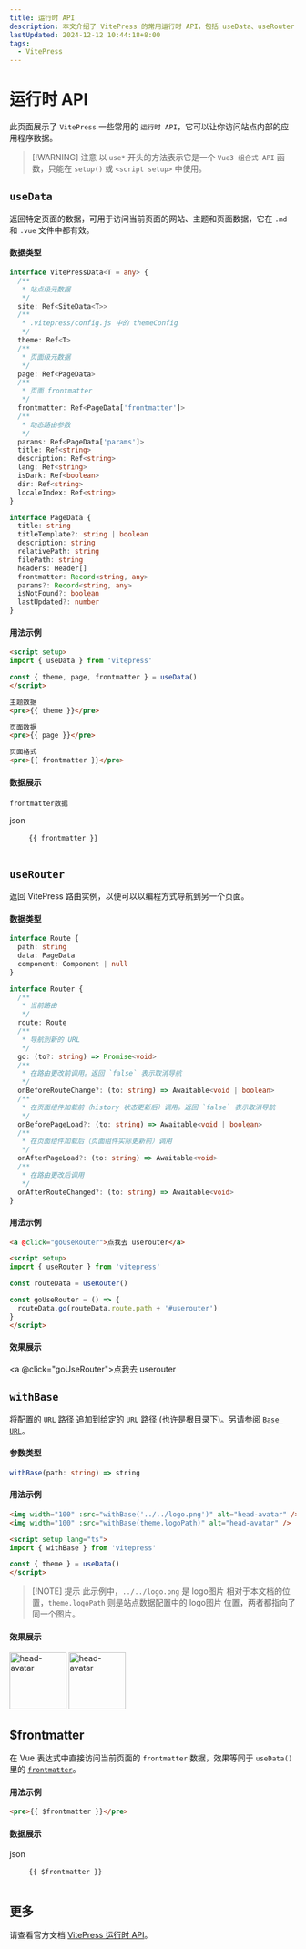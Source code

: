 ```yaml
---
title: 运行时 API
description: 本文介绍了 VitePress 的常用运行时 API，包括 useData、useRouter 和 withBase。这些 API 允许访问站点数据、编程导航和路径处理。示例代码展示了如何在 .md 和 .vue 文件中使用这些 API
lastUpdated: 2024-12-12 10:44:18+8:00
tags:
  - VitePress
---
```


# 运行时 API

此页面展示了 `VitePress` 一些常用的 `运行时 API`，它可以让你访问站点内部的应用程序数据。

> [!WARNING] 注意
> 以 `use*` 开头的方法表示它是一个 `Vue3 组合式 API` 函数，只能在 `setup()` 或 `<script setup>` 中使用。

<script setup>
import { useData, useRouter, withBase } from 'vitepress'

const { site, theme, page, frontmatter } = useData()
const routeData = useRouter()

const goUseRouter = () => {
  routeData.go(routeData.route.path + '#userouter')
}
</script>

## `useData`

返回特定页面的数据，可用于访问当前页面的网站、主题和页面数据，它在 `.md` 和 `.vue` 文件中都有效。

#### 数据类型

```ts
interface VitePressData<T = any> {
  /**
   * 站点级元数据
   */
  site: Ref<SiteData<T>>
  /**
   * .vitepress/config.js 中的 themeConfig
   */
  theme: Ref<T>
  /**
   * 页面级元数据
   */
  page: Ref<PageData>
  /**
   * 页面 frontmatter
   */
  frontmatter: Ref<PageData['frontmatter']>
  /**
   * 动态路由参数
   */
  params: Ref<PageData['params']>
  title: Ref<string>
  description: Ref<string>
  lang: Ref<string>
  isDark: Ref<boolean>
  dir: Ref<string>
  localeIndex: Ref<string>
}

interface PageData {
  title: string
  titleTemplate?: string | boolean
  description: string
  relativePath: string
  filePath: string
  headers: Header[]
  frontmatter: Record<string, any>
  params?: Record<string, any>
  isNotFound?: boolean
  lastUpdated?: number
}
```
#### 用法示例

```md
<script setup>
import { useData } from 'vitepress'

const { theme, page, frontmatter } = useData()
</script>

主题数据
<pre>{{ theme }}</pre>

页面数据
<pre>{{ page }}</pre>

页面格式
<pre>{{ frontmatter }}</pre>

```

#### 数据展示

`frontmatter数据`

<div class="language-json">
  <span class="lang">json</span>
  <pre class="vp-code dynamic-code">
    <code>{{ frontmatter }}</code>
  </pre>
</div>

## `useRouter`

返回 VitePress 路由实例，以便可以以编程方式导航到另一个页面。

#### 数据类型

```ts
interface Route {
  path: string
  data: PageData
  component: Component | null
}

interface Router {
  /**
   * 当前路由
   */
  route: Route
  /**
   * 导航到新的 URL
   */
  go: (to?: string) => Promise<void>
  /**
   * 在路由更改前调用。返回 `false` 表示取消导航
   */
  onBeforeRouteChange?: (to: string) => Awaitable<void | boolean>
  /**
   * 在页面组件加载前（history 状态更新后）调用。返回 `false` 表示取消导航
   */
  onBeforePageLoad?: (to: string) => Awaitable<void | boolean>
  /**
   * 在页面组件加载后（页面组件实际更新前）调用
   */
  onAfterPageLoad?: (to: string) => Awaitable<void>
  /**
   * 在路由更改后调用
   */
  onAfterRouteChanged?: (to: string) => Awaitable<void>
}
```

#### 用法示例

```md
<a @click="goUseRouter">点我去 userouter</a>

<script setup>
import { useRouter } from 'vitepress'

const routeData = useRouter()

const goUseRouter = () => {
  routeData.go(routeData.route.path + '#userouter')
}
</script>
```

#### 效果展示

<a @click="goUseRouter">点我去 userouter</a>

## `withBase`

将配置的 `URL` 路径 追加到给定的 `URL` 路径 (也许是根目录下)。另请参阅 [`Base URL`](https://vitepress.dev/zh/guide/asset-handling#base-url)。

#### 参数类型

```ts
withBase(path: string) => string
```

#### 用法示例

```md
<img width="100" :src="withBase('../../logo.png')" alt="head-avatar" />
<img width="100" :src="withBase(theme.logoPath)" alt="head-avatar" />

<script setup lang="ts">
import { withBase } from 'vitepress'

const { theme } = useData()
</script>
```
> [!NOTE] 提示
> 此示例中，`../../logo.png` 是 logo图片 相对于本文档的位置，`theme.logoPath` 则是站点数据配置中的 logo图片 位置，两者都指向了同一个图片。

#### 效果展示
<img width="100" :src="withBase('../../logo.png')" alt="head-avatar" />
<img width="100" :src="withBase(theme.logo)" alt="head-avatar" />

## $frontmatter

在 Vue 表达式中直接访问当前页面的 `frontmatter` 数据，效果等同于 `useData()` 里的 [`frontmatter`](#数据展示)。

#### 用法示例

```md
<pre>{{ $frontmatter }}</pre>
```

#### 数据展示

<div class="language-json">
  <span class="lang">json</span>
  <pre class="vp-code dynamic-code">
    <code>{{ $frontmatter }}</code>
  </pre>
</div>

## 更多

请查看官方文档 [VitePress 运行时 API](https://vitepress.dev/zh/reference/runtime-api)。